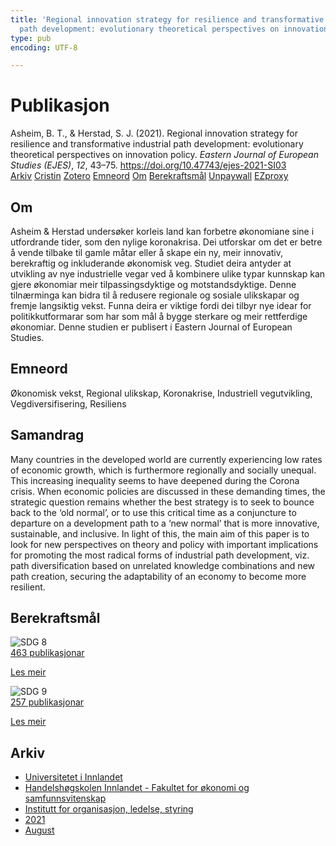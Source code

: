 ```yaml
---
title: 'Regional innovation strategy for resilience and transformative industrial
  path development: evolutionary theoretical perspectives on innovation policy'
type: pub
encoding: UTF-8

---
```

<h1>Publikasjon</h1>
<article id="csl-bib-container-BYWJCGUD" class="csl-bib-container">
  <div class="csl-bib-body"> <div class="csl-entry">Asheim, B. T., &#38; Herstad, S. J. (2021). Regional innovation strategy for resilience and transformative industrial path development: evolutionary theoretical perspectives on innovation policy. <i>Eastern Journal of European Studies (EJES)</i>, <i>12</i>, 43–75. <a href="https://doi.org/10.47743/ejes-2021-SI03">https://doi.org/10.47743/ejes-2021-SI03</a></div> </div>
  <div class="csl-bib-buttons">
    <a href="#taxonomy-article-BYWJCGUD" alt="archive" class="csl-bib-button">Arkiv</a>
    <a href="https://app.cristin.no/results/show.jsf?id=1925449" alt="Cristin" class="csl-bib-button">Cristin</a>
    <a href="http://zotero.org/groups/5881554/items/BYWJCGUD" alt="Zotero" class="csl-bib-button">Zotero</a>
    <a href="#keywords-article-BYWJCGUD" alt="keywords" class="csl-bib-button">Emneord</a>
    <a href="#about-article-BYWJCGUD" alt="about_pub" class="csl-bib-button">Om</a>
    <a href="#sdg-article-BYWJCGUD" alt="sdg" class="csl-bib-button">Berekraftsmål</a>
    <a href="https://doi.org/10.47743/ejes-2021-si03" alt="Unpaywall" class="csl-bib-button">Unpaywall</a>
    <a href="https://doi.org/10.47743/ejes-2021-si03" alt="EZproxy" class="csl-bib-button">EZproxy</a>
  </div>
  <div id="csl-bib-meta-container-BYWJCGUD"></div>
</article>
<div id="csl-bib-meta-BYWJCGUD" class="csl-bib-meta">
  <article id="about-article-BYWJCGUD" class="about_pub-article">
    <h1>Om</h1>
    Asheim & Herstad undersøker korleis land kan forbetre økonomiane sine i utfordrande tider, som den nylige koronakrisa. Dei utforskar om det er betre å vende tilbake til gamle måtar eller å skape ein ny, meir innovativ, berekraftig og inkluderande økonomisk veg. Studiet deira antyder at utvikling av nye industrielle vegar ved å kombinere ulike typar kunnskap kan gjere økonomiar meir tilpassingsdyktige og motstandsdyktige. Denne tilnærminga kan bidra til å redusere regionale og sosiale ulikskapar og fremje langsiktig vekst. Funna deira er viktige fordi dei tilbyr nye idear for politikkutformarar som har som mål å bygge sterkare og meir rettferdige økonomiar. Denne studien er publisert i Eastern Journal of European Studies.
  </article>
  <article id="keywords-article-BYWJCGUD" class="keywords-article">
    <h1>Emneord</h1>
    Økonomisk vekst, Regional ulikskap, Koronakrise, Industriell vegutvikling, Vegdiversifisering, Resiliens
  </article>
  <article id="abstract-article-BYWJCGUD" class="abstract-article">
    <h1>Samandrag</h1>
    Many countries in the developed world are currently experiencing low rates of economic growth, which is furthermore regionally and socially unequal. This increasing inequality seems to have deepened during the Corona crisis. When economic policies are discussed in these demanding times, the strategic question remains whether the best strategy is to seek to bounce back to the ‘old normal’, or to use this critical time as a conjuncture to departure on a development path to a ‘new normal’ that is more innovative, sustainable, and inclusive. In light of this, the main aim of this paper is to look for new perspectives on theory and policy with important implications for promoting the most radical forms of industrial path development, viz. path diversification based on unrelated knowledge combinations and new path creation, securing the adaptability of an economy to become more resilient.
  </article>
  <article id="sdg-article-BYWJCGUD" class="sdg-article">
    <h1>Berekraftsmål</h1>
    <div class="sdg-container"><div id="sdg8" class="sdg">
        <img src="{{< params subfolder >}}images/sdg/sdg08_nn.png" class="image" alt="SDG 8">
        <div class="sdg-overlay">
          <a href="{{< params subfolder >}}nn/archive/?sdg=8#archive" class="sdg-publication-count"><span>463</span> publikasjonar</a>
          <p><a href="https://fn.no/om-fn/fns-baerekraftsmaal/anstendig-arbeid-og-oekonomisk-vekst?lang=nno-NO" class="sdg-read-more">Les meir</a></p>
        </div>
      </div> <div id="sdg9" class="sdg">
        <img src="{{< params subfolder >}}images/sdg/sdg09_nn.png" class="image" alt="SDG 9">
        <div class="sdg-overlay">
          <a href="{{< params subfolder >}}nn/archive/?sdg=9#archive" class="sdg-publication-count"><span>257</span> publikasjonar</a>
          <p><a href="https://fn.no/om-fn/fns-baerekraftsmaal/industri-innovasjon-og-infrastruktur?lang=nno-NO" class="sdg-read-more">Les meir</a></p>
        </div>
      </div></div>
  </article>
  <article id="taxonomy-article-BYWJCGUD" class="taxonomy-article">
    <h1>Arkiv</h1>
    <ul>
      <li><a href="{{< params subfolder >}}nn/archive/?key=3DCRN523">Universitetet i Innlandet</a></li>
      <li><a href="{{< params subfolder >}}nn/archive/?key=DU8Q9LN9">Handelshøgskolen Innlandet - Fakultet for økonomi og samfunnsvitenskap</a></li>
      <li><a href="{{< params subfolder >}}nn/archive/?key=4LUWR3ZM">Institutt for organisasjon, ledelse, styring</a></li>
      <li><a href="{{< params subfolder >}}nn/archive/?key=8VQBC64H">2021</a></li>
      <li><a href="{{< params subfolder >}}nn/archive/?key=L4PN3CBI">August</a></li>
    </ul>
  </article>
</div>

